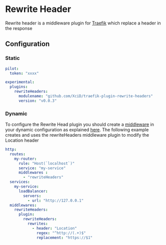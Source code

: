# Rewrite Header

Rewrite header is a middleware plugin for [Traefik](https://traefik.io) which replace a header in the response

## Configuration

### Static

```yaml
pilot:
  token: "xxxx"

experimental:
  plugins:
    rewriteHeaders:
      modulename: "github.com/XciD/traefik-plugin-rewrite-headers"
      version: "v0.0.3"
```

### Dynamic

To configure the Rewrite Head plugin you should create a [middleware](https://docs.traefik.io/middlewares/overview/) in your dynamic configuration as explained [here](https://docs.traefik.io/middlewares/overview/). 
The following example creates and uses the rewriteHeaders middleware plugin to modify the Location header

```yaml
http:
  routes:
    my-router:
      rule: "Host(`localhost`)"
      service: "my-service"
      middlewares : 
        - "rewriteHeaders"
  services:
    my-service:
      loadBalancer:
        servers:
          - url: "http://127.0.0.1"
  middlewares:
    rewriteHeaders:
      plugin:
        rewriteHeaders:
          rewrites:
            - header: "Location"
              regex: "^http://(.+)$"
              replacement: "https://$1"
```
